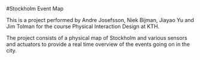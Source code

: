 #Stockholm Event Map

This is a project performed by Andre Josefsson, Niek Bijman, Jiayao Yu and Jim Tolman for the course Physical Interaction Design at KTH.

The project consists of a physical map of Stockholm and various sensors and actuators to provide a real time overview of the events going on in the city.
